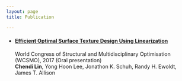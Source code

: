 ```yaml
---
layout: page
title: Publication

---
```


 
- #### [Efficient Optimal Surface Texture Design Using Linearization](https://link.springer.com/chapter/10.1007/978-3-319-67988-4_48)  
	World Congress of Structural and Multidisciplinary Optimisation (WCSMO), 2017 (Oral presentation)  
	**Chendi Lin**, Yong Hoon Lee, Jonathon K. Schuh, Randy H. Ewoldt, James T. Allison


